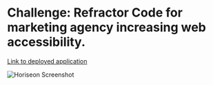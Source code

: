 # Challenge: Refractor Code for marketing agency increasing web accessibility.

[Link to deployed application](https://github.com/mcmelton18/Horiseon-Social-Solution/blob/Master/Develop/index.html)

![Horiseon Screenshot](https://user-images.githubusercontent.com/75644030/102729183-a8bc3d80-42fd-11eb-8485-90bc02128d63.JPG)

